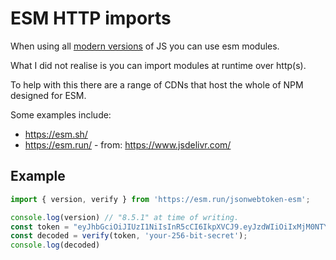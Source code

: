 # ESM HTTP imports

When using all [modern versions](https://developer.mozilla.org/en-US/docs/Web/JavaScript/Guide/Modules#browser_compatibility) of JS you can use esm modules.

What I did not realise is you can import modules at runtime over http(s).

To help with this there are a range of CDNs that host the whole of NPM designed for ESM.

Some examples include:
- https://esm.sh/
- https://esm.run/ - from: https://www.jsdelivr.com/


## Example

```js
import { version, verify } from 'https://esm.run/jsonwebtoken-esm';

console.log(version) // "8.5.1" at time of writing.
const token = "eyJhbGciOiJIUzI1NiIsInR5cCI6IkpXVCJ9.eyJzdWIiOiIxMjM0NTY3ODkwIiwic2NvcGVzIjpbImEiLCJiIl0sImlhdCI6MTUxNjIzOTAyMn0.RYe2h0fD7XqWDxSepytntccG5-EfrdGmVmqwfhi36O0"
const decoded = verify(token, 'your-256-bit-secret');
console.log(decoded)
```